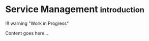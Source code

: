 # Service Management <small>introduction</small>

!!! warning "Work in Progress"

Content goes here...

